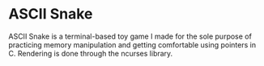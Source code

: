 # ASCII Snake

ASCII Snake is a terminal-based toy game I made for the sole purpose of practicing memory manipulation and getting comfortable using pointers in C. Rendering is done through the ncurses library.